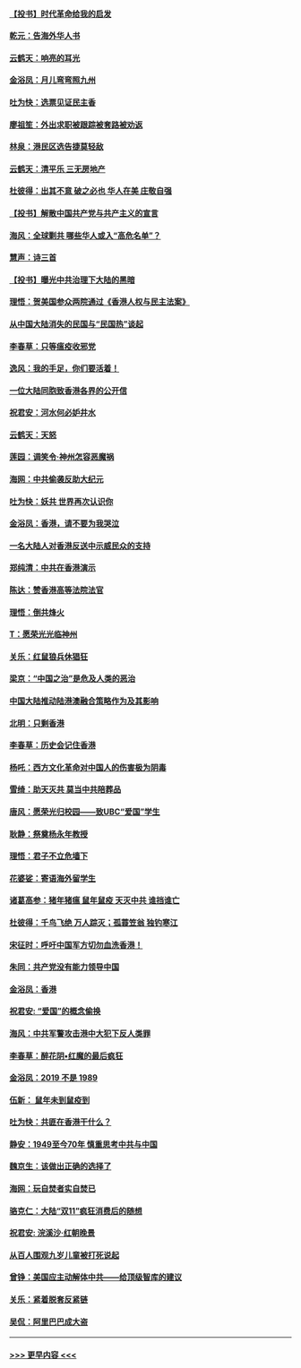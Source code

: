 #### [【投书】时代革命给我的启发](../pages/nsc993/n11684287.md?t=11280722) 
#### [乾元：告海外华人书](../pages/nsc993/n11684044.md?t=11280722) 
#### [云鹤天：响亮的耳光](../pages/nsc993/n11684254.md?t=11280722) 
#### [金浴凤：月儿弯弯照九州](../pages/nsc993/n11684231.md?t=11280722) 
#### [吐为快：选票见证民主香](../pages/nsc993/n11684206.md?t=11280722) 
#### [廖祖笙：外出求职被跟踪被套路被劝返](../pages/nsc993/n11683874.md?t=11280722) 
#### [林泉：港民区选告捷莫轻敌](../pages/nsc993/n11683930.md?t=11280722) 
#### [云鹤天：清平乐 三无房地产](../pages/nsc993/n11681521.md?t=11280722) 
#### [杜彼得：出其不意 破之必也 华人在美 庄敬自强](../pages/nsc993/n11679554.md?t=11280722) 
#### [【投书】解散中国共产党与共产主义的宣言](../pages/nsc993/n11679177.md?t=11280722) 
#### [海风：全球剿共 哪些华人或入“高危名单”？](../pages/nsc993/n11678617.md?t=11280722) 
#### [慧声：诗三首](../pages/nsc993/n11678848.md?t=11280722) 
#### [【投书】曝光中共治理下大陆的黑暗](../pages/nsc993/n11678674.md?t=11280722) 
#### [理悟：贺美国参众两院通过《香港人权与民主法案》](../pages/nsc993/n11678104.md?t=11280722) 
#### [从中国大陆消失的民国与“民国热”谈起](../pages/nsc993/n11678075.md?t=11280722) 
#### [李春草：只等瘟疫收邪党](../pages/nsc993/n11677308.md?t=11280722) 
#### [逸风：我的手足，你们要活着！](../pages/nsc993/n11676352.md?t=11280722) 
#### [一位大陆同胞致香港各界的公开信](../pages/nsc993/n11675761.md?t=11280722) 
#### [祝君安：河水何必妒井水](../pages/nsc993/n11675746.md?t=11280722) 
#### [云鹤天：天怒](../pages/nsc993/n11675718.md?t=11280722) 
#### [莲园：调笑令‧神州怎容恶魔祸](../pages/nsc993/n11675648.md?t=11280722) 
#### [海网：中共偷袭反助大纪元](../pages/nsc993/n11673515.md?t=11280722) 
#### [吐为快：妖共 世界再次认识你](../pages/nsc993/n11673506.md?t=11280722) 
#### [金浴凤：香港，请不要为我哭泣](../pages/nsc993/n11673248.md?t=11280722) 
#### [一名大陆人对香港反送中示威民众的支持](../pages/nsc993/n11672615.md?t=11280722) 
#### [郑纯清：中共在香港演示](../pages/nsc993/n11670539.md?t=11280722) 
#### [陈达：赞香港高等法院法官](../pages/nsc993/n11669542.md?t=11280722) 
#### [理悟：倒共烽火](../pages/nsc993/n11668844.md?t=11280722) 
#### [T：愿荣光光临神州](../pages/nsc993/n11668421.md?t=11280722) 
#### [关乐：红鼠狼兵休猖狂](../pages/nsc993/n11668378.md?t=11280722) 
#### [梁京：“中国之治”是危及人类的恶治](../pages/nsc993/n11668328.md?t=11280722) 
#### [中国大陆推动陆港澳融合策略作为及其影响](../pages/nsc993/n11668157.md?t=11280722) 
#### [北明：只剩香港](../pages/nsc993/n11668002.md?t=11280722) 
#### [李春草：历史会记住香港](../pages/nsc993/n11667927.md?t=11280722) 
#### [杨吒：西方文化革命对中国人的伤害极为阴毒](../pages/nsc993/n11664521.md?t=11280722) 
#### [雪绮：助天灭共 莫当中共陪葬品](../pages/nsc993/n11662650.md?t=11280722) 
#### [唐风：愿荣光归校园——致UBC“爱国”学生](../pages/nsc993/n11662194.md?t=11280722) 
#### [耿静：祭奠杨永年教授](../pages/nsc993/n11662514.md?t=11280722) 
#### [理悟：君子不立危墙下](../pages/nsc993/n11662172.md?t=11280722) 
#### [花婆娑：寄语海外留学生](../pages/nsc993/n11662121.md?t=11280722) 
#### [诸葛高参：猪年猪瘟 鼠年鼠疫 天灭中共 谁挡谁亡](../pages/nsc993/n11661980.md?t=11280722) 
#### [杜彼得：千鸟飞绝 万人踪灭；孤蓑笠翁 独钓寒江](../pages/nsc993/n11661170.md?t=11280722) 
#### [宋征时：呼吁中国军方切勿血洗香港！](../pages/nsc993/n11415318.md?t=11280722) 
#### [朱同：共产党没有能力领导中国](../pages/nsc993/n11660421.md?t=11280722) 
#### [金浴凤：香港](../pages/nsc993/n11660419.md?t=11280722) 
#### [祝君安: “爱国”的概念偷换](../pages/nsc993/n11659706.md?t=11280722) 
#### [海风：中共军警攻击港中大犯下反人类罪](../pages/nsc993/n11659632.md?t=11280722) 
#### [李春草：醉花阴•红魔的最后疯狂](../pages/nsc993/n11659287.md?t=11280722) 
#### [金浴凤：2019 不是 1989](../pages/nsc993/n11657663.md?t=11280722) 
#### [伍新： 鼠年未到鼠疫到](../pages/nsc993/n11655098.md?t=11280722) 
#### [吐为快：共匪在香港干什么？](../pages/nsc993/n11654891.md?t=11280722) 
#### [静安：1949至今70年 慎重思考中共与中国](../pages/nsc993/n11651244.md?t=11280722) 
#### [魏京生：该做出正确的选择了](../pages/nsc993/n11653084.md?t=11280722) 
#### [海网：玩自焚者实自焚已](../pages/nsc993/n11652423.md?t=11280722) 
#### [骆克仁：大陆“双11”疯狂消费后的随想](../pages/nsc993/n11652305.md?t=11280722) 
#### [祝君安: 浣溪沙·红朝晚景](../pages/nsc993/n11652258.md?t=11280722) 
#### [从百人围观九岁儿童被打死说起](../pages/nsc993/n11651030.md?t=11280722) 
#### [曾铮：美国应主动解体中共——给顶级智库的建议](../pages/nsc993/n11649888.md?t=11280722) 
#### [关乐：紧着脱套反紧链](../pages/nsc993/n11649069.md?t=11280722) 
#### [吴侃：阿里巴巴成大盗](../pages/nsc993/n11645523.md?t=11280722) 

----
#### [ >>> 更早内容 <<< ](../indexes/nsc993-earlier.md)
